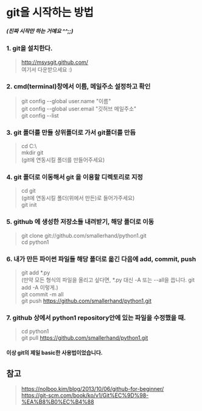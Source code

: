 # git을 시작하는 방법 
##### (진짜 시작만 하는 거예요 ^^;;)

### 1. git을 설치한다. <br/>
> http://msysgit.github.com/ <br/>
> 여기서 다운받으세요 :) <br/>

### 2. cmd(terminal)창에서 이름, 메일주소 설정하고 확인 <br/>
> git config --global user.name "이름" <br/> 
> git config --global user.email "깃허브 메일주소" <br/> 
> git config --list <br/>

### 3. git 폴더를 만들 상위폴더로 가서 git폴더를 만듬 <br/>
> cd C:\ <br/>
> mkdir git <br/>
> (git에 연동시킬 폴더를 만들어주세요) <br/>

### 4. git 폴더로 이동해서 git 을 이용할 디렉토리로 지정 <br/>
> cd git <br/>
> (git에 연동시킬 폴더(위에서 만든)로 들어가주세요)<br/>
> git init <br/>

### 5. github 에 생성한 저장소들 내려받기, 해당 폴더로 이동 <br/>
> git clone git://github.com/smallerhand/python1.git <br/>
> cd python1 <br/>

### 6. 내가 만든 파이썬 파일들 해당 폴더로 옮긴 다음에 add, commit, push <br/>
> git add *.py <br/>
> (만약 모든 형식의 파일을 올리고 싶다면, *.py 대신 -A 또는 --all을 씁니다. git add -A 이렇게.) <br/>
> git commit -m all <br/>
> git push https://github.com/smallerhand/python1.git <br/>

### 7. github 상에서 python1 repository안에 있는 파일을 수정했을 때. <br/>
> cd python1 <br/>
> git pull https://github.com/smallerhand/python1.git <br/>

#### 이상 git의 제일 basic한 사용법이었습니다.<br/>
## 참고<br/>
> https://nolboo.kim/blog/2013/10/06/github-for-beginner/ <br/>
> https://git-scm.com/book/ko/v1/Git%EC%9D%98-%EA%B8%B0%EC%B4%88 <br/>

